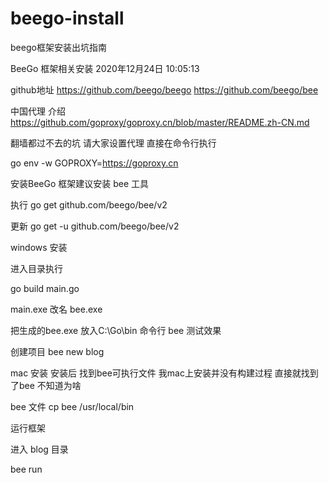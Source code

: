 # beego-install
beego框架安装出坑指南

BeeGo 框架相关安装
2020年12月24日 10:05:13

github地址
https://github.com/beego/beego
https://github.com/beego/bee


中国代理 介绍
https://github.com/goproxy/goproxy.cn/blob/master/README.zh-CN.md

翻墙都过不去的坑 请大家设置代理
直接在命令行执行

go env -w GOPROXY=https://goproxy.cn

安装BeeGo 框架建议安装 bee 工具

执行
go get  github.com/beego/bee/v2

更新
go get -u github.com/beego/bee/v2




windows 安装
 
进入目录执行

go build main.go

main.exe 改名 bee.exe

把生成的bee.exe 放入C:\Go\bin
命令行 bee 测试效果

创建项目
bee new blog 

mac 安装
安装后 找到bee可执行文件
我mac上安装并没有构建过程 直接就找到了bee 不知道为啥

bee 文件 cp bee /usr/local/bin


运行框架

进入 blog 目录 

bee run





